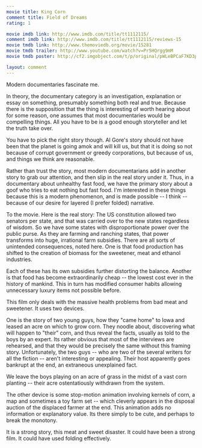 ```yaml
---
movie title: King Corn
comment title: Field of Dreams
rating: 1

movie imdb link: http://www.imdb.com/title/tt1112115/
comment imdb link: http://www.imdb.com/title/tt1112115/reviews-15
movie tmdb link: http://www.themoviedb.org/movie/15281
movie tmdb trailer: http://www.youtube.com/watch?v=Pr5HQrgg9mM
movie tmdb poster: http://cf2.imgobject.com/t/p/original/pWLeBPCaF7KD3ps2WKISX1rZcvH.jpg

layout: comment
---
```


Modern documentaries fascinate me.

In theory, the documentary category is an investigation, explanation or essay on something, presumably something both real and true. Because there is the supposition that the thing is interesting of worth hearing about for some reason, one assumes that most documentaries would be compelling things. All you have to be is a good enough storyteller and let the truth take over.

You have to pick the right story though. Al Gore's story should not have been that the planet is going amok and will kill us, but that it is doing so not because of corrupt government or greedy corporations, but because of us, and things we think are reasonable.

Rather than trust the story, most modern documentarians add in another story to grab our attention, and then slip in the real story under it. Thus, in a documentary about unhealthy fast food, we have the primary story about a goof who tries to eat nothing but fast food. I'm interested in these things because this is a modern phenomenon, and is made possible -- I think -- because of our desire for layered (I prefer folded) narrative.

To the movie. Here is the real story: The US constitution allowed two senators per state, and that was carried over to the new states regardless of wisdom. So we have some states with disproportionate power over the public purse. As they are farming and ranching states, that power transforms into huge, irrational farm subsidies. There are all sorts of unintended consequences, noted here. One is that food production has shifted to the creation of biomass for the sweetener, meat and ethanol industries. 

Each of these has its own subsidies further distorting the balance. Another is that food has become extraordinarily cheap -- the lowest cost ever in the history of mankind. This in turn has modified consumer habits allowing unnecessary luxury items not possible before. 

This film only deals with the massive health problems from bad meat and sweetener. It uses two devices.

One is the story of two young guys, how they "came home" to Iowa and leased an acre on which to grow corn. They noodle about, discovering what will happen to "their" corn, and thus reveal the facts, usually as told to the boys by an expert. Its rather obvious that most of the interviews are rehearsed, and that they would be precisely the same without this framing story. Unfortunately, the two guys -- who are two of the several writers for all the fiction -- aren't interesting or appealing. Their host apparently goes bankrupt at the end, an extraneous unexplained fact. 

We leave the boys playing on an acre of grass in the midst of a vast corn planting -- their acre ostentatiously withdrawn from the system.

The other device is some stop-motion animation involving kernels of corn, a map and sometimes a toy farm set -- which cleverly appears in the disposal auction of the displaced farmer at the end. This animation adds no information or explanatory value. Its there simply to be cute, and perhaps to break the monotony.

It is a strong story, this meat and sweet disaster. It could have been a strong film. It could have used folding effectively.